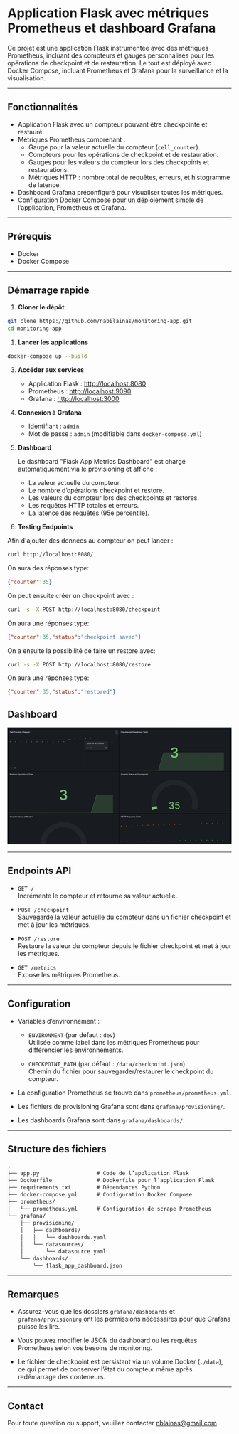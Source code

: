 # Application Flask avec métriques Prometheus et dashboard Grafana

Ce projet est une application Flask instrumentée avec des métriques Prometheus, incluant des compteurs et gauges personnalisés pour les opérations de checkpoint et de restauration. Le tout est déployé avec Docker Compose, incluant Prometheus et Grafana pour la surveillance et la visualisation.

---

## Fonctionnalités

- Application Flask avec un compteur pouvant être checkpointé et restauré.
- Métriques Prometheus comprenant :
  - Gauge pour la valeur actuelle du compteur (`cell_counter`).
  - Compteurs pour les opérations de checkpoint et de restauration.
  - Gauges pour les valeurs du compteur lors des checkpoints et restaurations.
  - Métriques HTTP : nombre total de requêtes, erreurs, et histogramme de latence.
- Dashboard Grafana préconfiguré pour visualiser toutes les métriques.
- Configuration Docker Compose pour un déploiement simple de l’application, Prometheus et Grafana.

---

## Prérequis

- Docker
- Docker Compose

---

## Démarrage rapide

1. **Cloner le dépôt**

```bash
git clone https://github.com/nabilainas/monitoring-app.git
cd monitoring-app
```

1. **Lancer les applications**

```bash
docker-compose up --build
```

3. **Accéder aux services**

   - Application Flask : [http://localhost:8080](http://localhost:8080)
   - Prometheus : [http://localhost:9090](http://localhost:9090)
   - Grafana : [http://localhost:3000](http://localhost:3000)

4. **Connexion à Grafana**

   - Identifiant : `admin`
   - Mot de passe : `admin` (modifiable dans `docker-compose.yml`)

5. **Dashboard**

   Le dashboard "Flask App Metrics Dashboard" est chargé automatiquement via le provisioning et affiche :

   - La valeur actuelle du compteur.
   - Le nombre d’opérations checkpoint et restore.
   - Les valeurs du compteur lors des checkpoints et restores.
   - Les requêtes HTTP totales et erreurs.
   - La latence des requêtes (95e percentile).

6. **Testing Endpoints**

Afin d'ajouter des données au compteur on peut lancer :
```bash
curl http://localhost:8080/
```
On aura des réponses type:
```json
{"counter":35}
```

On peut ensuite créer un checkpoint avec :
```bash
curl -s -X POST http://localhost:8080/checkpoint
```
On aura une réponses type:
```json
{"counter":35,"status":"checkpoint saved"}
```

On a ensuite la possibilité de faire un restore avec:
```bash
curl -s -X POST http://localhost:8080/restore
```
On aura une réponses type:
```json
{"counter":35,"status":"restored"}
```

## Dashboard 

![dashboard](./assets/dashboard.png)

---

## Endpoints API

- `GET /`  
  Incrémente le compteur et retourne sa valeur actuelle.

- `POST /checkpoint`  
  Sauvegarde la valeur actuelle du compteur dans un fichier checkpoint et met à jour les métriques.

- `POST /restore`  
  Restaure la valeur du compteur depuis le fichier checkpoint et met à jour les métriques.

- `GET /metrics`  
  Expose les métriques Prometheus.

---

## Configuration

- Variables d’environnement :

  - `ENVIRONMENT` (par défaut : `dev`)  
    Utilisée comme label dans les métriques Prometheus pour différencier les environnements.

  - `CHECKPOINT_PATH` (par défaut : `/data/checkpoint.json`)  
    Chemin du fichier pour sauvegarder/restaurer le checkpoint du compteur.

- La configuration Prometheus se trouve dans `prometheus/prometheus.yml`.

- Les fichiers de provisioning Grafana sont dans `grafana/provisioning/`.

- Les dashboards Grafana sont dans `grafana/dashboards/`.

---

## Structure des fichiers

```
.
├── app.py                  # Code de l’application Flask
├── Dockerfile              # Dockerfile pour l’application Flask
├── requirements.txt        # Dépendances Python
├── docker-compose.yml      # Configuration Docker Compose
├── prometheus/
│   └── prometheus.yml      # Configuration de scrape Prometheus
└── grafana/
    ├── provisioning/
    │   ├── dashboards/
    │   │   └── dashboards.yaml
    │   └── datasources/
    │       └── datasource.yaml
    └── dashboards/
        └── flask_app_dashboard.json
```

---

## Remarques

- Assurez-vous que les dossiers `grafana/dashboards` et `grafana/provisioning` ont les permissions nécessaires pour que Grafana puisse les lire.

- Vous pouvez modifier le JSON du dashboard ou les requêtes Prometheus selon vos besoins de monitoring.

- Le fichier de checkpoint est persistant via un volume Docker (`./data`), ce qui permet de conserver l’état du compteur même après redémarrage des conteneurs.

---

## Contact

Pour toute question ou support, veuillez contacter nblainas@gmail.com
